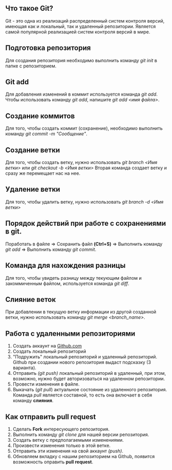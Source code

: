 ## Что такое Git?

Git - это одна из реализаций распределенный систем контроля версий, имеющая как и локальный, так и удаленный репозитории. Является самой популярной реализацией систем контроля версий в мире.

## Подготовка репозитория

Для создания репозитория необходимо выполнить команду *git init* в папке с репозиторием.

## Git add

Для добавления изменений в коммит используется команда *git add*. Чтобы использовать команду *git add*, напишите *git add <имя файла>*.

## Создание коммитов

Для того, чтобы создать коммит (сохранение), необходимо выполнить команду *git commit -m "Сообщение"*.

## Создание ветки

Для того, чтобы создать ветку, нужно использовать *git branch <Имя ветки>* или *git checkout -b <Имя ветки>* Вторая команда создает ветку и сразу же перемещает нас на нее.

Удаление ветки
--------------

Для того, чтобы удалить ветку, нужно использовать *git branch -d <Имя ветки>*

Порядок действий при работе с сохранениями в **git**.
---

Поработать в файле => Сохранить файл **(Ctrl+S)** => Выполнить команду *git add* => Выполнить команду *git commit*.

Команда для нахождения разницы
---
Для того, чтобы увидеть разницу между текующим файлом и закоммиченным файлом, используется команда *git diff*.

Слияние веток
---
При добавлении в текущую ветку информации из другой созданной ветки, нужно использовать команду *git merge <branch_name>*.

## Работа с удаленными репозиториями

1. Создать аккаунт на [Github.com](https://github.com/)
2. Создать локальный репозиторий
3. "Подружить" локальный репозиторий и удаленный репозиторий. Github при создании нового репозитория выдаст подсказку (3 варианта).
4. Отправить *(git push)* локальный репозиторий в удаленный, при этом, возможно, нужно будет авторизоваться на удаленном репозитории.
5. Провести изменения в файле.
6. Выкачать (*git pull*) актуальное состояние из удаленного репозитория. Команда *pull* является составной, то есть она включает в себя команду **слияния**.

## Как отправить pull request

1. Сделать **Fork** интересующего репозитория.
2. Выполнить команду *git clone* для нашей версии репозитория.
3. Создать ветку с предполагаемыми изменениями.
4. Произвести изменения только в этой ветке.
5. Отправить эти изменения на свой аккаунт *(push)*.
6. Обновляем вкладку с нашим репозиторием на Github, появится возможность оправить **pull request**.
